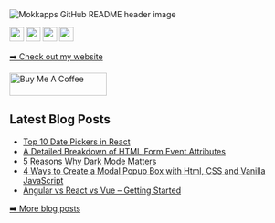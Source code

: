 <img src="https://res.cloudinary.com/dz4tt9omp/image/upload/v1623866606/desoga_banner_2_1.png" alt="Mokkapps GitHub README header image">
<p><a href="https://www.twitter.com/thecodeangle"><img src="https://img.shields.io/badge/twitter-%231DA1F2.svg?&style=for-the-badge&logo=twitter&logoColor=white" height=25></a> <a href="https://www.linkedin.com/in/desoga/"><img src="https://img.shields.io/badge/linkedin-%230077B5.svg?&style=for-the-badge&logo=linkedin&logoColor=white" height=25></a> <a href="https://medium.com/@desoga"><img src="https://img.shields.io/badge/medium-%2312100E.svg?&style=for-the-badge&logo=medium&logoColor=white" height=25></a> <a href="https://dev.to/desoga"><img src="https://img.shields.io/badge/DEV.TO-%230A0A0A.svg?&style=for-the-badge&logo=dev-dot-to&logoColor=white" height=25></a></p>
<p><a href="http://thecodeangle.com/">➡️ Check out my website</a></p>
  <a href="http://buymeacoffee.com/thecodeangle" target="_blank" rel="noreferrer nofollow">
      <img src="https://cdn.buymeacoffee.com/buttons/default-red.png" alt="Buy Me A Coffee" height="40" width="170" >
    </a>
<h2>Latest Blog Posts</h2>
  <ul>
    <li><a href=https://thecodeangle.com/top-10-date-pickers-in-react>Top 10 Date Pickers in React</a></li>
    <li><a href=https://thecodeangle.com/a-detailed-breakdown-of-html-form-event-attributes/>A Detailed Breakdown of HTML Form Event Attributes</a></li>
    <li><a href=https://thecodeangle.com/5-reasons-why-dark-mode-matters/>5 Reasons Why Dark Mode Matters</a></li>
    <li><a href=https://thecodeangle.com/4-ways-to-create-a-modal-popup-box-with-html-css-and-vanilla-javascript/>4 Ways to Create a Modal Popup Box with Html, CSS and Vanilla JavaScript</a></li>
    <li><a href=https://thecodeangle.com/angular-vs-react-vs-vue-getting-started/>Angular vs React vs Vue – Getting Started</a></li>
  </ul>
<p><a href="https://thecodeangle.com/blog">➡️ More blog posts</a></p>


